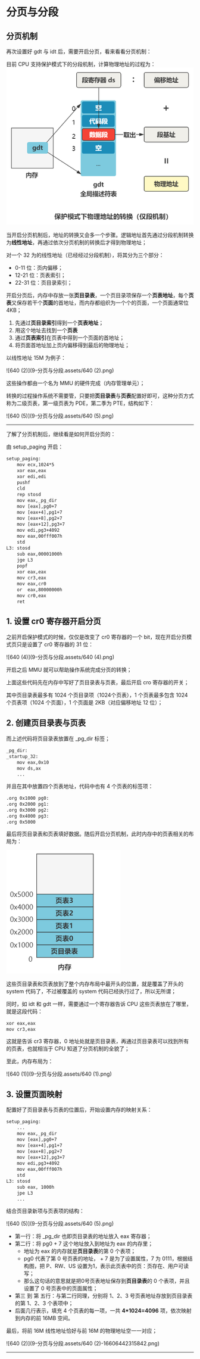 # 分页与分段

## 分页机制

再次设置好 gdt 与 idt 后，需要开启分页，看来看看分页机制：

目前 CPU 支持保护模式下的分段机制，计算物理地址的过程为：
![640](9-分页与分段.assets/640.png)

当开启分页机制后，地址的转换又会多一个步骤。逻辑地址首先通过分段机制转换为**线性地址**，再通过依次分页机制的转换后才得到物理地址；

对一个 32 为的线性地址（已经经过分段机制），将其分为三个部分：

- 0-11 位：页内偏移；
- 12-21 位：页表索引；
- 22-31 位：页目录索引；

开启分页后，内存中存放一张**页目录表**，一个页目录项保存一个**页表地址**，每个**页表**又保存若干个**页面**的首地址，而内存都组织为一个个的页面，一个页面通常位 4KB；

1. 先通过**页目录索引**得到一个**页表地址**；
2. 用这个地址去找到一个**页表**
3. 通过**页表索引**在页表中得到一个页面的首地址；
4. 将页面首地址加上页内偏移得到最后的物理地址；

以线性地址 15M 为例子：

![640 (2)](9-分页与分段.assets/640 (2).png)

这些操作都由一个名为 MMU 的硬件完成（内存管理单元）；

转换的过程操作系统不需要管，只要把**页目录表**与**页表**配置好即可，这种分页方式称为二级页表，第一级页表为 PDE，第二季为 PTE，结构如下：

![640 (5)](9-分页与分段.assets/640 (5).png)

---

了解了分页机制后，继续看是如何开启分页的：

由 setup_paging 开启：

````assembly
setup_paging:
    mov ecx,1024*5
    xor eax,eax
    xor edi,edi
    pushf
    cld
    rep stosd
    mov eax,_pg_dir
    mov [eax],pg0+7
    mov [eax+4],pg1+7
    mov [eax+8],pg2+7
    mov [eax+12],pg3+7
    mov edi,pg3+4092
    mov eax,00fff007h
    std
L3: stosd
    sub eax,00001000h
    jge L3
    popf
    xor eax,eax
    mov cr3,eax
    mov eax,cr0
    or  eax,80000000h
    mov cr0,eax
    ret
````

## 1. 设置 cr0 寄存器开启分页

之前开启保护模式的时候，仅仅是改变了 cr0 寄存器的一个 bit，现在开启分页模式页只是设置了 cr0 寄存器的 31 位：

![640 (4)](9-分页与分段.assets/640 (4).png)

开启之后 MMU 就可以帮助操作系统完成分页的转换；

上面这些代码先在内存中写好了页目录表与页表，最后开启 cro 寄存器的开关；

其中页目录表最多有 1024 个页目录项（1024个页表），1 个页表最多包含 1024 个页表项（1024 个页面），1 个页面是 2KB（对应偏移地址 12 位）；

## 2. 创建页目录表与页表

而上述代码将页目录表放置在 _pg_dir 标签；

````assembly
_pg_dir:
_startup_32:
    mov eax,0x10
    mov ds,ax
    ...
````

并且在其中放置四个页表地址，代码中也有 4 个页表的标签项：

````assembly
.org 0x1000 pg0:
.org 0x2000 pg1:
.org 0x3000 pg2:
.org 0x4000 pg3:
.org 0x5000
````

最后将页目录表和页表填好数据。随后开启分页机制，此时内存中的页表相关的布局为：

![640](9-分页与分段.assets/640-16606432248741.png)

这些页目录表和页表放到了整个内存布局中最开头的位置，就是覆盖了开头的 system 代码了，不过被覆盖的 system 代码已经执行过了，所以无所谓；

同时，如 idt 和 gdt 一样，需要通过一个寄存器告诉 CPU 这些页表放在了哪里，就是这段代码：

````assembly
xor eax,eax
mov cr3,eax
````

这就是告诉 cr3 寄存器，0 地址处就是页目录表，再通过页目录表可以找到所有的页表，也就相当于 CPU 知道了分页机制的全貌了；

至此，内存布局为：

![640 (1)](9-分页与分段.assets/640 (1).png)

## 3. 设置页面映射

配置好了页目录表与页表的位置后，开始设置内存的映射关系：

`````assembly
setup_paging:
    ...
    mov eax,_pg_dir
    mov [eax],pg0+7
    mov [eax+4],pg1+7
    mov [eax+8],pg2+7
    mov [eax+12],pg3+7
    mov edi,pg3+4092
    mov eax,00fff007h
    std
L3: stosd
    sub eax, 1000h
    jpe L3
    ...
`````

结合页目录新项与页表项的结构：

![640 (5)](9-分页与分段.assets/640 (5).png)

- 第一行：将 _pg_dir 也即页目录表的地址放入 eax 寄存器；
- 第二行：将 pg0 + 7 这个地址放入到地址为 eax 的内存里；
    - 地址为 eax 的内存就是**页目录表**的第 0 个表项；
    - pg0 代表了第 0 号页表的地址， + 7 是为了设置属性，7 为  0111，根据结构图，把 P、RW、US 设置为1，表示此页表中的页：页存在、用户可读写；
    - 那么这句话的意思就是把0号页表地址保存到**页目录表**的 0 个表项，并且设置了 0 号页表中的页面属性；
- 第三 到 第 五行：与第二行同理，分别将 1、2、3 号页表地址存放到页目录表的第 1、2、3 个表项中；
- 后面几行表示，填充 4 个页表的每一项，一共 **4\*1024=4096** 项，依次映射到内存的前 16MB 空间。

最后，将前 16M 线性地址恰好与前 16M 的物理地址空一一对应；

![640 (2)](9-分页与分段.assets/640 (2)-16606442315842.png)

---

